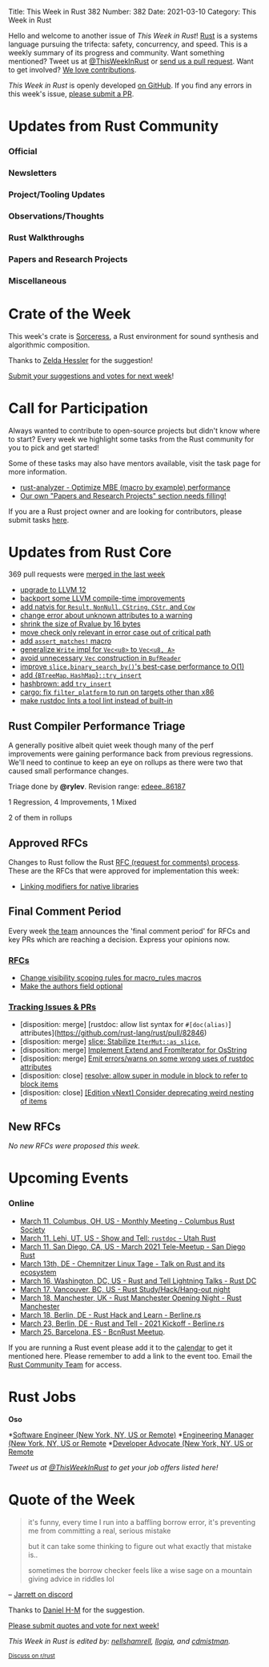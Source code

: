 Title: This Week in Rust 382
Number: 382
Date: 2021-03-10
Category: This Week in Rust

Hello and welcome to another issue of *This Week in Rust*!
[Rust](http://rust-lang.org) is a systems language pursuing the trifecta: safety, concurrency, and speed.
This is a weekly summary of its progress and community.
Want something mentioned? Tweet us at [@ThisWeekInRust](https://twitter.com/ThisWeekInRust) or [send us a pull request](https://github.com/rust-lang/this-week-in-rust).
Want to get involved? [We love contributions](https://github.com/rust-lang/rust/blob/master/CONTRIBUTING.md).

*This Week in Rust* is openly developed [on GitHub](https://github.com/rust-lang/this-week-in-rust).
If you find any errors in this week's issue, [please submit a PR](https://github.com/rust-lang/this-week-in-rust/pulls).

# Updates from Rust Community

### Official

### Newsletters

### Project/Tooling Updates

### Observations/Thoughts

### Rust Walkthroughs

### Papers and Research Projects

### Miscellaneous

# Crate of the Week

This week's crate is [Sorceress](https://crates.io/crates/sorceress), a Rust environment for sound synthesis and algorithmic composition.

Thanks to [Zelda Hessler](https://users.rust-lang.org/t/crate-of-the-week/2704/887) for the suggestion!

[Submit your suggestions and votes for next week][submit_crate]!

[submit_crate]: https://users.rust-lang.org/t/crate-of-the-week/2704

# Call for Participation

Always wanted to contribute to open-source projects but didn't know where to start?
Every week we highlight some tasks from the Rust community for you to pick and get started!

Some of these tasks may also have mentors available, visit the task page for more information.

* [rust-analyzer - Optimize MBE (macro by example) performance](https://github.com/rust-analyzer/rust-analyzer/issues/7857)
* [Our own "Papers and Research Projects" section needs filling!](https://github.com/rust-lang/this-week-in-rust/)

If you are a Rust project owner and are looking for contributors, please submit tasks [here][guidelines].

[guidelines]: https://users.rust-lang.org/t/twir-call-for-participation/4821

# Updates from Rust Core

369 pull requests were [merged in the last week][merged]

[merged]: https://github.com/search?q=is%3Apr+org%3Arust-lang+is%3Amerged+merged%3A2021-03-01..2021-03-08

* [upgrade to LLVM 12](https://github.com/rust-lang/rust/pull/81451)
* [backport some LLVM compile-time improvements](https://github.com/rust-lang/rust/pull/82783)
* [add natvis for `Result`, `NonNull`, `CString`, `CStr`, and `Cow`](https://github.com/rust-lang/rust/pull/82557)
* [change error about unknown attributes to a warning](https://github.com/rust-lang/rust/pull/82702)
* [shrink the size of Rvalue by 16 bytes](https://github.com/rust-lang/rust/pull/82727)
* [move check only relevant in error case out of critical path](https://github.com/rust-lang/rust/pull/82738)
* [add `assert_matches!` macro](https://github.com/rust-lang/rust/pull/82770)
* [generalize `Write` impl for `Vec<u8>` to `Vec<u8, A>`](https://github.com/rust-lang/rust/pull/82862)
* [avoid unnecessary `Vec` construction in `BufReader`](https://github.com/rust-lang/rust/pull/82728)
* [improve `slice.binary_search_by()`'s best-case performance to O(1)](https://github.com/rust-lang/rust/pull/74024)
* [add {`BTreeMap`, `HashMap`}`::try_insert`](https://github.com/rust-lang/rust/pull/82764)
* [hashbrown: add `try_insert`](https://github.com/rust-lang/hashbrown/pull/247)
* [cargo: fix `filter_platform` to run on targets other than x86](https://github.com/rust-lang/cargo/pull/9246)
* [make rustdoc lints a tool lint instead of built-in](https://github.com/rust-lang/rust/pull/80527)

## Rust Compiler Performance Triage

A generally positive albeit quiet week though many of the perf improvements were gaining performance back from previous regressions. We'll need to continue to keep an eye on rollups as there were two that caused small performance changes.

Triage done by **@rylev**.
Revision range: [edeee..86187](https://perf.rust-lang.org/?start=edeee915b1c52f97411e57ef6b1a8bd46548a37a&end=861872bc453bde79b83ff99d443d035225f10e87&absolute=false&stat=instructions%3Au)

1 Regression, 4 Improvements, 1 Mixed

2 of them in rollups

## Approved RFCs

Changes to Rust follow the Rust [RFC (request for comments) process](https://github.com/rust-lang/rfcs#rust-rfcs). These
are the RFCs that were approved for implementation this week:

* [Linking modifiers for native libraries](https://github.com/rust-lang/rfcs/pull/2951)

## Final Comment Period

Every week [the team](https://www.rust-lang.org/team.html) announces the
'final comment period' for RFCs and key PRs which are reaching a
decision. Express your opinions now.

### [RFCs](https://github.com/rust-lang/rfcs/labels/final-comment-period)

* [Change visibility scoping rules for macro_rules macros](https://github.com/rust-lang/rfcs/pull/3067)
* [Make the authors field optional](https://github.com/rust-lang/rfcs/pull/3052)

### [Tracking Issues & PRs](https://github.com/rust-lang/rust/labels/final-comment-period)

* [disposition: merge] [rustdoc: allow list syntax for `#[doc(alias)`] attributes](https://github.com/rust-lang/rust/pull/82846)
* [disposition: merge] [slice: Stabilize `IterMut::as_slice`.](https://github.com/rust-lang/rust/pull/82771)
* [disposition: merge] [Implement Extend and FromIterator for OsString](https://github.com/rust-lang/rust/pull/82121)
* [disposition: merge] [Emit errors/warns on some wrong uses of rustdoc attributes](https://github.com/rust-lang/rust/pull/80300)
* [disposition: close] [resolve: allow super in module in block to refer to block items](https://github.com/rust-lang/rust/pull/79309)
* [disposition: close] [[Edition vNext] Consider deprecating weird nesting of items](https://github.com/rust-lang/rust/issues/65516)

## New RFCs

*No new RFCs were proposed this week.*

# Upcoming Events

### Online
* [March 11, Columbus, OH, US - Monthly Meeting - Columbus Rust Society](https://www.meetup.com/columbus-rs/events/dpkhgryccfbpb/)
* [March 11, Lehi, UT, US - Show and Tell: `rustdoc` - Utah Rust](https://www.meetup.com/utah-rust/events/276845098/)
* [March 11, San Diego, CA, US - March 2021 Tele-Meetup - San Diego Rust](https://www.meetup.com/San-Diego-Rust/events/276759349/)
* [March 13th, DE - Chemnitzer Linux Tage - Talk on Rust and its ecosystem](https://chemnitzer.linux-tage.de/2021/en/programm/beitrag/135)
* [March 16, Washington, DC, US - Rust and Tell Lightning Talks - Rust DC](https://www.meetup.com/RustDC/events/kcfpzryccfbpb/)
* [March 17, Vancouver, BC, US - Rust Study/Hack/Hang-out night](https://www.meetup.com/Vancouver-Rust/events/npqfbsyccfbwb/)
* [March 18, Manchester, UK - Rust Manchester Opening Night - Rust Manchester](https://www.meetup.com/rust-manchester/events/276567843/)
* [March 18, Berlin, DE - Rust Hack and Learn - Berline.rs](https://www.meetup.com/opentechschool-berlin/events/txcprryccfbxb/)
* [March 23, Berlin, DE - Rust and Tell - 2021 Kickoff - Berline.rs](https://berline.rs/2021/03/23/rust-and-tell.html)
* [March 25. Barcelona, ES - BcnRust Meetup](https://www.meetup.com/es-ES/BcnRust/events/276796209/).

If you are running a Rust event please add it to the [calendar] to get
it mentioned here. Please remember to add a link to the event too.
Email the [Rust Community Team][community] for access.

[calendar]: https://www.google.com/calendar/embed?src=apd9vmbc22egenmtu5l6c5jbfc%40group.calendar.google.com
[community]: mailto:community-team@rust-lang.org

# Rust Jobs

**Oso**

*[Software Engineer (New York, NY, US or Remote)](https://www.osohq.com/jobs/eng)
*[Engineering Manager (New York, NY, US or Remote](https://www.osohq.com/jobs/eng-mgr)
*[Developer Advocate (New York, NY, US or Remote](https://www.osohq.com/jobs/dev-advocate)

*Tweet us at [@ThisWeekInRust](https://twitter.com/ThisWeekInRust) to get your job offers listed here!*

# Quote of the Week

> it's funny, every time I run into a baffling borrow error, it's preventing me from committing a real, serious mistake
>
> but it can take some thinking to figure out what exactly that mistake is..
>
> sometimes the borrow checker feels like a wise sage on a mountain giving advice in riddles lol

– [Jarrett on discord](https://discord.com/channels/442252698964721669/443150878111694848/817890654779605009)

Thanks to [Daniel H-M](https://users.rust-lang.org/t/twir-quote-of-the-week/328/1012) for the suggestion.

[Please submit quotes and vote for next week!](https://users.rust-lang.org/t/twir-quote-of-the-week/328)

*This Week in Rust is edited by: [nellshamrell](https://github.com/nellshamrell), [llogiq](https://github.com/llogiq), and [cdmistman](https://github.com/cdmistman).*

<small>[Discuss on r/rust](https://www.reddit.com/r/rust/comments/k5nsab/this_week_in_rust_367/)</small>
